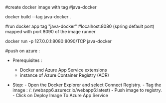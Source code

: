 #create docker image with tag #java-docker 
	
docker build --tag java-docker . 


#run docker app tag "java-docker" 
#localhost:8080 (spring default port) mapped with port 8090 of the image runner

docker run -p 127.0.0.1:8080:8090/TCP java-docker 

#push on azure :
- Prerequisites :
  - Docker and Azure App Service extensions 
  - instance of Azure Container Registry (ACR)

- Step:
        - Open the Docker Explorer and select Connect Registry.
        - Tag the image :   <your registry or username>/<image name>:<tag> (webapp6.azurecr.io/webapp6:latest)
        - Push image to registry.
        - Click on Deploy Image To Azure App Service
